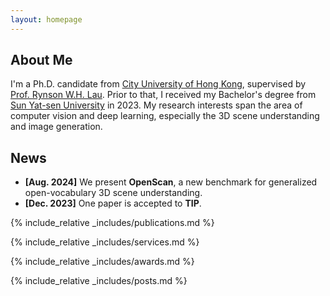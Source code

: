 ```yaml
---
layout: homepage
---
```


## About Me

I'm a Ph.D. candidate from [City University of Hong Kong](https://www.cityu.edu.hk/), supervised by [Prof. Rynson W.H. Lau](https://www.cs.cityu.edu.hk/~rynson/). Prior to that, I received my Bachelor's degree from [Sun Yat-sen University](https://www.sysu.edu.cn/) in 2023. My research interests span the area of computer vision and deep learning, especially the 3D scene understanding and image generation.

## News
- **[Aug. 2024]** We present **OpenScan**, a new benchmark for generalized open-vocabulary 3D scene understanding.
- **[Dec. 2023]** One paper is accepted to **TIP**.



{% include_relative _includes/publications.md %}

{% include_relative _includes/services.md %}

{% include_relative _includes/awards.md %}

{% include_relative _includes/posts.md %}
